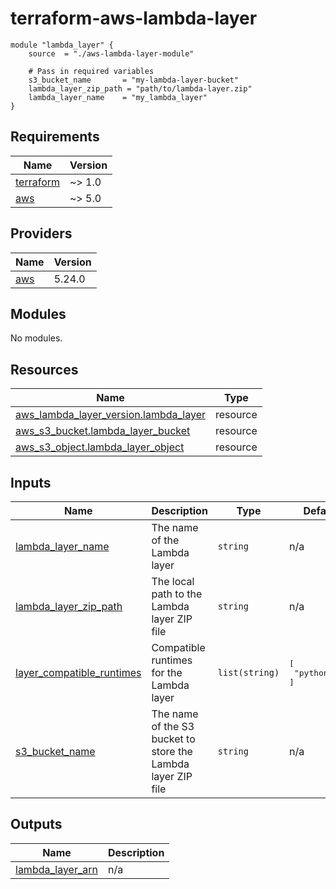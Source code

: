 # terraform-aws-lambda-layer
    module "lambda_layer" {
        source  = "./aws-lambda-layer-module"

        # Pass in required variables
        s3_bucket_name       = "my-lambda-layer-bucket"
        lambda_layer_zip_path = "path/to/lambda-layer.zip"
        lambda_layer_name    = "my_lambda_layer"
    }
<!-- BEGIN_TF_DOCS -->
## Requirements

| Name | Version |
|------|---------|
| <a name="requirement_terraform"></a> [terraform](#requirement\_terraform) | ~> 1.0 |
| <a name="requirement_aws"></a> [aws](#requirement\_aws) | ~> 5.0 |

## Providers

| Name | Version |
|------|---------|
| <a name="provider_aws"></a> [aws](#provider\_aws) | 5.24.0 |

## Modules

No modules.

## Resources

| Name | Type |
|------|------|
| [aws_lambda_layer_version.lambda_layer](https://registry.terraform.io/providers/hashicorp/aws/latest/docs/resources/lambda_layer_version) | resource |
| [aws_s3_bucket.lambda_layer_bucket](https://registry.terraform.io/providers/hashicorp/aws/latest/docs/resources/s3_bucket) | resource |
| [aws_s3_object.lambda_layer_object](https://registry.terraform.io/providers/hashicorp/aws/latest/docs/resources/s3_object) | resource |

## Inputs

| Name | Description | Type | Default | Required |
|------|-------------|------|---------|:--------:|
| <a name="input_lambda_layer_name"></a> [lambda\_layer\_name](#input\_lambda\_layer\_name) | The name of the Lambda layer | `string` | n/a | yes |
| <a name="input_lambda_layer_zip_path"></a> [lambda\_layer\_zip\_path](#input\_lambda\_layer\_zip\_path) | The local path to the Lambda layer ZIP file | `string` | n/a | yes |
| <a name="input_layer_compatible_runtimes"></a> [layer\_compatible\_runtimes](#input\_layer\_compatible\_runtimes) | Compatible runtimes for the Lambda layer | `list(string)` | <pre>[<br>  "python3.10"<br>]</pre> | no |
| <a name="input_s3_bucket_name"></a> [s3\_bucket\_name](#input\_s3\_bucket\_name) | The name of the S3 bucket to store the Lambda layer ZIP file | `string` | n/a | yes |

## Outputs

| Name | Description |
|------|-------------|
| <a name="output_lambda_layer_arn"></a> [lambda\_layer\_arn](#output\_lambda\_layer\_arn) | n/a |
<!-- END_TF_DOCS -->